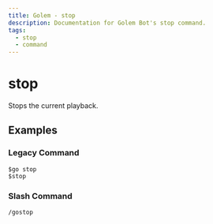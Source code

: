 ```yaml
---
title: Golem - stop
description: Documentation for Golem Bot's stop command.
tags:
  - stop
  - command
---
```


# stop <badge text="Music*" type="music-badge optional-mod-badge tooltip-root"/> <badge text="Youtube*" type="youtube-badge optional-mod-badge tooltip-root"/>

Stops the current playback.

## Examples

### Legacy Command

```
$go stop
$stop
```

### Slash Command

```
/gostop
```




